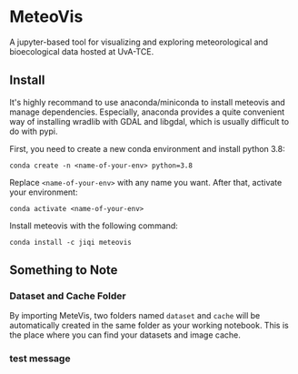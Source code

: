 # MeteoVis
A jupyter-based tool for visualizing and exploring meteorological and bioecological data hosted at UvA-TCE.

## Install
It's highly recommand to use anaconda/miniconda to install meteovis and manage dependencies. Especially, anaconda provides a quite convenient way of installing wradlib with GDAL and libgdal, which is usually difficult to do with pypi. 

First, you need to create a new conda environment and install python 3.8:

```console
conda create -n <name-of-your-env> python=3.8
```

Replace ```<name-of-your-env>``` with any name you want. After that, activate your environment:

```console
conda activate <name-of-your-env>
```

Install meteovis with the following command:

```console
conda install -c jiqi meteovis
```

## Something to Note

### Dataset and Cache Folder
By importing MeteVis, two folders named ```dataset``` and ```cache``` will be automatically created in the same folder as your working notebook. This is the place where you can find your datasets and image cache.

### test message